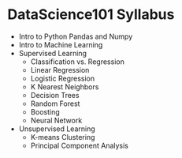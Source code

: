 # DataScience101 Syllabus
- Intro to Python Pandas and Numpy
- Intro to Machine Learning
- Supervised Learning
  - Classification vs. Regression
  - Linear Regression
  - Logistic Regression
  - K Nearest Neighbors
  - Decision Trees
  - Random Forest
  - Boosting
  - Neural Network
- Unsupervised Learning
  - K-means Clustering
  - Principal Component Analysis
